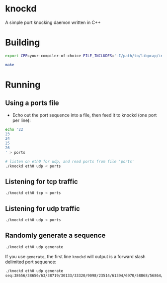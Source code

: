 # knockd
A simple port knocking daemon written in C++

# Building
```sh
export CPP=your-compiler-of-choice FILE_INCLUDES='-I/path/to/libpcap/include' LINK_INCLUDES='-L/path/to/libpcap/lib'

make
```

# Running

## Using a ports file
- Echo out the port sequence into a file, then feed it to knockd (one port per line):
```sh
echo '22
23
24
25
26
' > ports

# listen on eth0 for udp, and read ports from file 'ports'
./knockd eth0 udp < ports
```

## Listening for tcp traffic
```sh
./knockd eth0 tcp < ports
```

## Listening for udp traffic
```sh
./knockd eth0 udp < ports
```

## Randomly generate a sequence
```sh
./knockd eth0 udp generate
```

If you use `generate`, the first line `knockd` will output is a forward slash delimited port sequence:
```sh
./knockd eth0 udp generate
seq:38656/38656/63/38719/30133/33320/9098/23514/61394/6970/58868/56864/59273/45912/62491/24507/13472/23335/16725/62735/34407/30533/60090/6046/298/29373/21261/51207/23639/52451/8629/17500/27659/59820/20090/63752/20513/27063/9506/62447/32849/57528/37362/53116/12028/23487/15090/9634/23470/15235/35448/25327/10179/46767/6312/11067/42433/51563/41099/59309/22/61848/13873/14303/
```


